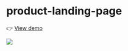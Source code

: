 # product-landing-page

👉 [View demo](https://thanh-luan-nguyen.github.io/product-landing-page/)

<img src="https://github.com/thanh-luan-nguyen/thanh-luan-nguyen/blob/main/project_preview_gifs/freeCodeCamp/Product%20Landing%20Page.gif"/>
